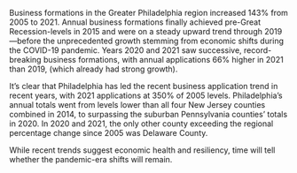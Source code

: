 Business formations in the Greater Philadelphia region increased 143% from 2005 to 2021. Annual business formations finally achieved pre-Great Recession-levels in 2015 and were on a steady upward trend through 2019—before the unprecedented growth stemming from economic shifts during  the COVID-19 pandemic. Years 2020 and 2021 saw successive, record-breaking business formations, with annual applications 66% higher in 2021 than 2019, (which already had strong growth).

It’s clear that Philadelphia has led the recent business application trend in recent years, with 2021 applications at 350% of 2005 levels. Philadelphia’s annual totals went from levels lower than all four New Jersey counties combined in 2014, to surpassing the suburban Pennsylvania counties’ totals in 2020. In 2020 and 2021, the only other county exceeding the regional percentage change since 2005 was Delaware County.

While recent trends suggest economic health and resiliency, time will tell whether the pandemic-era shifts will remain. 